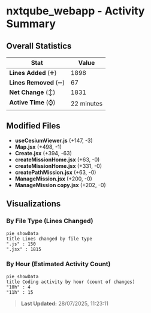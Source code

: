 # nxtqube_webapp - Activity Summary 

## Overall Statistics

| Stat                   | Value                                                             |
| ---------------------- | ----------------------------------------------------------------- |
| **Lines Added** (➕)   | 1898                                          |
| **Lines Removed** (➖) | 67                                        |
| **Net Change** (↕)    | 1831                |
| **Active Time** (⌚)   | 22 minutes |


## Modified Files
- **useCesiumViewer.js** (+147, -3)
- **Map.jsx** (+498, -1)
- **Create.jsx** (+394, -63)
- **createMissionHome.jsx** (+63, -0)
- **createMissionHome.jsx** (+331, -0)
- **createPathMission.jsx** (+63, -0)
- **ManageMission.jsx** (+200, -0)
- **ManageMission copy.jsx** (+202, -0)

## Visualizations

### By File Type (Lines Changed)

```mermaid
pie showData
title Lines changed by file type
".js" : 150
".jsx" : 1815
```

### By Hour (Estimated Activity Count)

```mermaid
pie showData
title Coding activity by hour (count of changes)
"10h" : 4
"11h" : 15
```


> **Last Updated:** 28/07/2025, 11:23:11